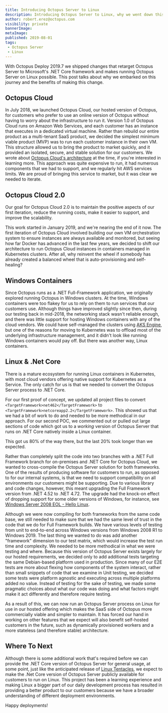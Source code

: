 ```yaml
---
title: Introducing Octopus Server to Linux
description: Introducing Octopus Server to Linux, why we went down this path and its benefits. 
author: robert.erez@octopus.com
visibility: private
bannerImage: 
metaImage: 
published: 2019-08-01
tags:
 - Octopus Server
 - Linux
---
```


With Octopus Deploy 2019.7 we shipped changes that retarget Octopus Server to Microsoft's .NET Core framework and makes running Octopus Server on Linux possible. This post talks about why we embarked on this journey and the benefits of making this change.

## Octopus Cloud

In July 2018, we launched Octopus Cloud, our hosted version of Octopus, for customers who prefer to use an online version of Octopus without having to worry about the infrastructure to run it. Version 1.0 of Octopus Cloud runs on Amazon Web Services, and each customer has an instance that executes in a dedicated virtual machine. Rather than rebuild our entire product as a multi-tenant SaaS product, we decided the simplest minimum viable product (MVP) was to run each customer instance in their own VM. This structure allowed us to bring the product to market quickly, and it provided an isolated, secure, and stable solution for our customers. We wrote about [Octopus Cloud's architecture](https://octopus.com/blog/building-the-octopus-cloud-in-aws) at the time, if you're interested in learning more. This approach was quite expensive to run, it had numerous components that we had to support, and we regularly hit AWS services limits. We are proud of bringing this service to market, but it was clear we needed to iterate.

## Octopus Cloud 2.0

Our goal for Octopus Cloud 2.0 is to maintain the positive aspects of our first iteration, reduce the running costs, make it easier to support, and improve the scalability. 

This work started in January 2019, and we're nearing the end of it now. The first iteration of Octopus Cloud involved building our own VM orchestration system to ensure instances are always available and monitored, but seeing how far Docker has advanced in the last few years, we decided to shift our architecture to run Octopus Cloud instances in containers managed in Kubernetes clusters. After all, why reinvent the wheel if somebody has already created a balanced wheel that is auto-provisioning and self-healing?

## Windows Containers

Since Octopus runs as a .NET Full-Framework application, we originally explored running Octopus in Windows clusters. At the time, Windows containers were too flakey for us to rely on them to run services that our customers use. Although things have improved slightly since then, during our testing back in mid-2018, the networking stack wasn't reliable enough, and there was little support for hosting Windows containers with any of the cloud vendors. We could have self-managed the clusters using [AKS Engine](https://github.com/Azure/aks-engine), but one of the reasons for moving to Kubernetes was to offload most of the underlying infrastructure management, and it didn't look like running Windows containers would pay off. But there was another way, Linux containers.

## Linux & .Net Core

There is a mature ecosystem for running Linux containers in Kubernetes, with most cloud vendors offering native support for Kubernetes as a Service. The only catch for us is that we needed to convert the Octopus Server process to .NET Core.

For our first proof of concept, we updated all project files to convert `<TargetFramework>net462</TargetFramework>` to `<TargetFramework>netcoreapp2.2</TargetFramework>`. This showed us that we had a bit of work to do and needed to be more methodical in our approach. For our second POC, we commented out or pulled out large sections of code which got us to a _working_ version of Octopus Server that runs on .NET Core natively inside a Linux container. 

This got us 80% of the way there, but the last 20% took longer than we expected.

Rather than completely split the code into two branches with a .NET Full Framework branch for on-premises and .NET Core for Octopus Cloud, we wanted to cross-compile the Octopus Server solution for both frameworks. One of the results of producing software for customers to run, as opposed to for our internal systems, is that we need to support compatibility on all environments our customers might be supporting. Due to various library and code changes, however, this meant upgrading the Full Framework version from .NET 4.52 to .NET 4.72. The upgrade had the knock-on effect of dropping support for some older versions of Windows, for instance, see [Windows Server 2008 EOL - Hello Linux](https://octopus.com/blog/windows-server-2008-eol-hello-linux). 

Although we were now compiling for both frameworks from the same code base, we still needed to make sure that we had the same level of trust in the code that we do for Full Framework builds. We have various levels of testing from unit to end-to-end across Windows versions from Windows 2008 R1 to Windows 2019. The last thing we wanted to do was add another "framework" dimension to our test matrix, which would increase the test run time and complexity. We needed to be more methodical in what we were testing and where. Because this version of Octopus Server exists largely for our hosted requirements, we decided only to add additional tests targeting the same Debian-based platform used in production. Since many of our E2E tests are more about flexing how components of the system interact, rather than small snippets of code that we examine in Unit testing, we decided some tests were platform agnostic and executing across multiple platforms added no value. Instead of testing for the sake of testing, we made some pragmatic choices about what our code was doing and what factors might make it act differently and therefore require testing.

As a result of this, we can now run an Octopus Server process on Linux for use in our hosted offering which makes the SaaS side of Octopus more commercially viable and simpler to maintain. It has forced our hand in working on other features that we expect will also benefit self-hosted customers in the future, such as dynamically provisioned workers and a more stateless (and therefore stable) architecture.

## Where To Next

Although there is some additional work that's required before we can provide the .NET Core version of Octopus Server for general usage, at some point, just like the anticipated release of [Linux Tentacles](https://octopus.com/blog/tentacle-on-linux), we expect to make the .Net Core version of Octopus Server publicly available for customers to run on Linux. This project has been a learning experience and making Linux a bigger part of our daily development process has resulted in providing a better product to our customers because we have a broader understanding of different deployment environments. 

Happy deployments!